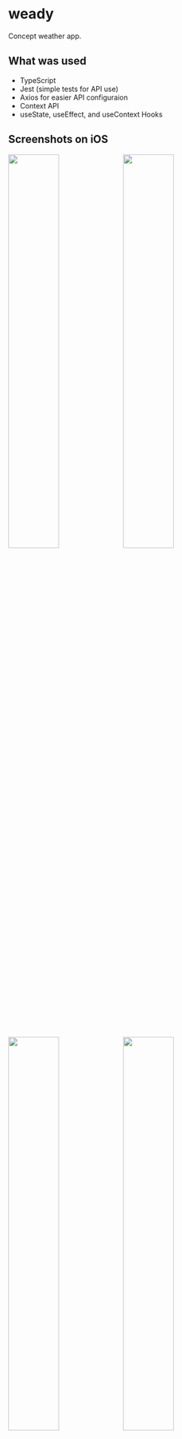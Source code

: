 # weady
Concept weather app.

## What was used

- TypeScript
- Jest (simple tests for API use)
- Axios for easier API configuraion
- Context API
- useState, useEffect, and useContext Hooks

## Screenshots on iOS

<img src="https://user-images.githubusercontent.com/129619/91041986-fd191000-e5de-11ea-9579-ba0393a4a81c.png" width="45%"></img>
<img src="https://user-images.githubusercontent.com/129619/91041995-03a78780-e5df-11ea-83bf-c652121df554.png" width="45%"></img>

<img src="https://user-images.githubusercontent.com/129619/91041998-05714b00-e5df-11ea-8164-cd52d518b78c.png" width="45%"></img>
<img src="https://user-images.githubusercontent.com/129619/91042003-073b0e80-e5df-11ea-9c84-60e8f7c368cd.png" width="45%"></img>
